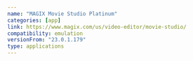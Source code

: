```yaml
---
name: "MAGIX Movie Studio Platinum"
categories: [app]
link: https://www.magix.com/us/video-editor/movie-studio/
compatibility: emulation
versionFrom: "23.0.1.179"
type: applications
---
```


